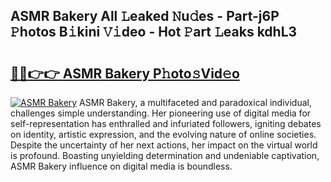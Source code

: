 ## ASMR Bakery All 𝙻eaked 𝙽u𝚍es - Part-j6P 𝙿hotos B𝚒kini 𝚅𝚒deo - Hot 𝙿art 𝙻eaks kdhL3

# <h2><a href="http://ld1m2le.urlbe.top/?page=ASMR+Bakery">🔗🔗👉👉 ASMR Bakery P𝚑oto𝚜Vid𝚎o</a></h2>

[![ASMR Bakery](https://i.imgur.com/eBuTRDB.gif)](http://ld1m2le.urlbe.top/?page=ASMR+Bakery)
ASMR Bakery, a multifaceted and paradoxical individual, challenges simple understanding. Her pioneering use of digital media for self-representation has enthralled and infuriated followers, igniting debates on identity, artistic expression, and the evolving nature of online societies. Despite the uncertainty of her next actions, her impact on the virtual world is profound. Boasting unyielding determination and undeniable captivation, ASMR Bakery influence on digital media is boundless.
